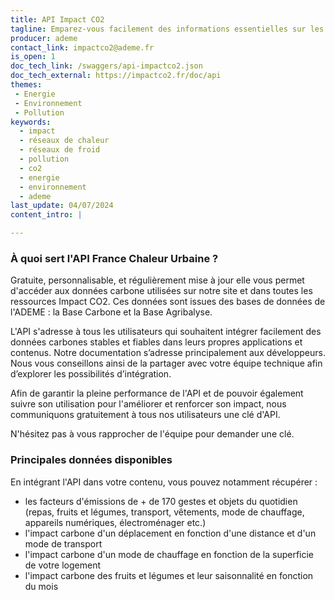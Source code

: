 ```yaml
---
title: API Impact CO2
tagline: Emparez-vous facilement des informations essentielles sur les émissions carbones de plus de 170 objets et gestes du quotidien.
producer: ademe
contact_link: impactco2@ademe.fr
is_open: 1
doc_tech_link: /swaggers/api-impactco2.json
doc_tech_external: https://impactco2.fr/doc/api
themes:
 - Energie
 - Environnement
 - Pollution
keywords:
  - impact
  - réseaux de chaleur
  - réseaux de froid
  - pollution
  - co2
  - energie
  - environnement
  - ademe
last_update: 04/07/2024
content_intro: |

---
```


### À quoi sert l'API France Chaleur Urbaine ?

Gratuite, personnalisable, et régulièrement mise à jour elle vous permet d'accéder aux données carbone utilisées sur notre site et dans toutes les ressources Impact CO2. Ces données sont issues des bases de données de l'ADEME : la Base Carbone et la Base Agribalyse.

L'API s'adresse à tous les utilisateurs qui souhaitent intégrer facilement des données carbones stables et fiables dans leurs propres applications et contenus.
Notre documentation s’adresse principalement aux développeurs. Nous vous conseillons ainsi de la partager avec votre équipe technique afin d’explorer les possibilités d’intégration.

Afin de garantir la pleine performance de l'API et de pouvoir également suivre son utilisation pour l'améliorer et renforcer son impact, nous communiquons gratuitement à tous nos utilisateurs une clé d'API.

N'hésitez pas à vous rapprocher de l'équipe pour demander une clé.

### Principales données disponibles

En intégrant l'API dans votre contenu, vous pouvez notamment récupérer :

- les facteurs d'émissions de + de 170 gestes et objets du quotidien (repas, fruits et légumes, transport, vêtements, mode de chauffage, appareils numériques, électroménager etc.)
- l'impact carbone d'un déplacement en fonction d'une distance et d'un mode de transport
- l'impact carbone d'un mode de chauffage en fonction de la superficie de votre logement
- l'impact carbone des fruits et légumes et leur saisonnalité en fonction du mois
